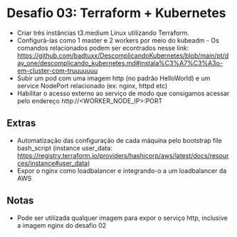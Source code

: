 # Desafio 03: Terraform + Kubernetes

- Criar três instâncias t3.medium Linux utilizando Terraform.
- Configurá-las como 1 master e 2 workers por meio do kubeadm - Os comandos relacionados podem ser econtrados nesse link: https://github.com/badtuxx/DescomplicandoKubernetes/blob/main/pt/day_one/descomplicando_kubernetes.md#instala%C3%A7%C3%A3o-em-cluster-com-truuuuuuu
- Subir um pod com uma imagem http (no padrão HelloWorld) e um service NodePort relacionado (ex: nginx, httpd etc)
- Habilitar o acesso externo ao serviço de modo que consigamos acessar pelo endereço http://<WORKER_NODE_IP>:PORT


## Extras
- Automatização das configuração de cada máquina pelo bootstrap file bash_script (instance user_data: https://registry.terraform.io/providers/hashicorp/aws/latest/docs/resources/instance#user_data)
- Expor o nginx como loadbalancer e integrando-o a um loadbalancer da AWS

## Notas
- Pode ser utilizada qualquer imagem para expor o serviço http, inclusive a imagem nginx do desafio 02

